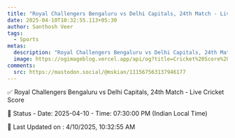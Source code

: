 ```yaml
---
title: "Royal Challengers Bengaluru vs Delhi Capitals, 24th Match - Live Cricket Score"
date: 2025-04-10T10:32:55.113+05:30
author: Santhosh Veer
tags:
  - Sports
metas:
  description: "Royal Challengers Bengaluru vs Delhi Capitals, 24th Match - Live Cricket Score - Date: 2025-04-10 - Time: 07:30:00 PM (Indian Local Time)"
  image: https://ogimageblog.vercel.app/api/og?title=Cricket%20Score%20%F0%9F%8F%8F
comments:
  src: https://mastodon.social/@mskian/111567563137946177
---
```


✅ Royal Challengers Bengaluru vs Delhi Capitals, 24th Match - Live Cricket Score

📑 Status - Date: 2025-04-10 - Time: 07:30:00 PM (Indian Local Time)

<!--more-->

📝 Last Updated on : 4/10/2025, 10:32:55 AM
